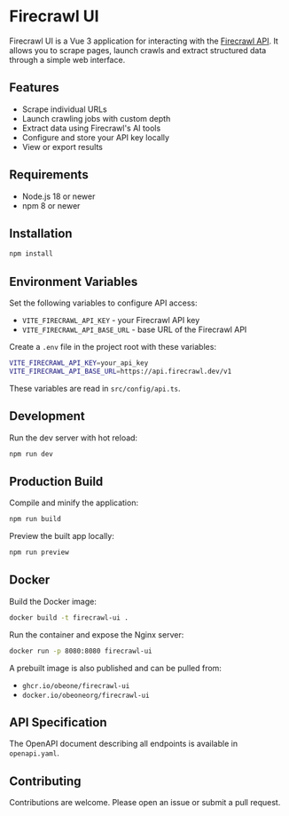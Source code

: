 # Firecrawl UI

Firecrawl UI is a Vue 3 application for interacting with the [Firecrawl API](https://firecrawl.dev/).
It allows you to scrape pages, launch crawls and extract structured data through a simple web interface.

## Features
- Scrape individual URLs
- Launch crawling jobs with custom depth
- Extract data using Firecrawl's AI tools
- Configure and store your API key locally
- View or export results

## Requirements
- Node.js 18 or newer
- npm 8 or newer

## Installation
```sh
npm install
```

## Environment Variables
Set the following variables to configure API access:

- `VITE_FIRECRAWL_API_KEY` - your Firecrawl API key
- `VITE_FIRECRAWL_API_BASE_URL` - base URL of the Firecrawl API

Create a `.env` file in the project root with these variables:

```sh
VITE_FIRECRAWL_API_KEY=your_api_key
VITE_FIRECRAWL_API_BASE_URL=https://api.firecrawl.dev/v1
```

These variables are read in `src/config/api.ts`.


## Development
Run the dev server with hot reload:
```sh
npm run dev
```

## Production Build
Compile and minify the application:
```sh
npm run build
```

Preview the built app locally:
```sh
npm run preview
```

## Docker

Build the Docker image:

```sh
docker build -t firecrawl-ui .
```

Run the container and expose the Nginx server:

```sh
docker run -p 8080:8080 firecrawl-ui
```

A prebuilt image is also published and can be pulled from:

- `ghcr.io/obeone/firecrawl-ui`
- `docker.io/obeoneorg/firecrawl-ui`

## API Specification
The OpenAPI document describing all endpoints is available in `openapi.yaml`.

## Contributing
Contributions are welcome. Please open an issue or submit a pull request.
